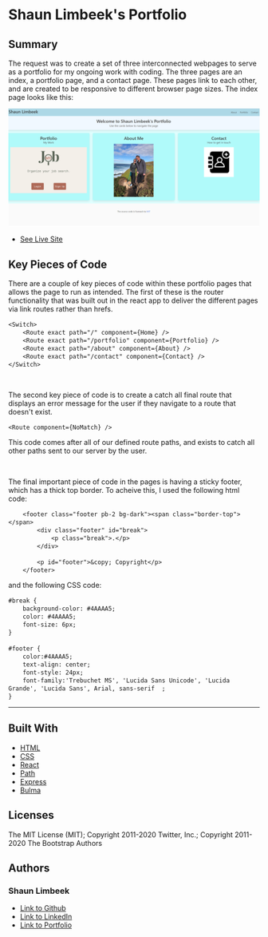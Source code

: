 # Shaun Limbeek's Portfolio

## Summary

The request was to create a set of three interconnected webpages to serve as a portfolio for my ongoing work with coding.  The three pages are an index, a portfolio page, and a contact page.  These pages link to each other, and are created to be responsive to different browser page sizes. The index page looks like this:

![Picture of Website](./portfolioapp/public/assets/pic-of-site.png)

* [See Live Site](#)

## Key Pieces of Code

There are a couple of key pieces of code within these portfolio pages that allows the page to run as intended. The first of these is the router functionality that was built out in the react app to deliver the different pages via link routes rather than hrefs.

```
<Switch>
    <Route exact path="/" component={Home} />
    <Route exact path="/portfolio" component={Portfolio} />
    <Route exact path="/about" component={About} />
    <Route exact path="/contact" component={Contact} />
</Switch>
```
<br>

The second key piece of code is to create a catch all final route that displays an error message for the user if they navigate to a route that doesn't exist.

```
<Route component={NoMatch} />
```

This code comes after all of our defined route paths, and exists to catch all other paths sent to our server by the user.

<br> 

The final important piece of code in the pages is having a sticky footer, which has a thick top border. To acheive this, I used the following html code:

```
    <footer class="footer pb-2 bg-dark"><span class="border-top"></span>
        <div class="footer" id="break">
            <p class="break">.</p>
        </div>
        
        <p id="footer">&copy; Copyright</p>
    </footer>
```

and the following CSS code:

```
#break {
    background-color: #4AAAA5;
    color: #4AAAA5;
    font-size: 6px;
}

#footer {
    color:#4AAAA5;
    text-align: center;
    font-style: 24px;
    font-family:'Trebuchet MS', 'Lucida Sans Unicode', 'Lucida Grande', 'Lucida Sans', Arial, sans-serif  ;
}
```


<hr>

## Built With

* [HTML](https://developer.mozilla.org/en-US/docs/Web/HTML)
* [CSS](https://developer.mozilla.org/en-US/docs/Web/CSS)
* [React](https://reactjs.org/)
* [Path](https://www.npmjs.com/package/path)
* [Express](https://www.npmjs.com/package/express)
* [Bulma](https://bulma.io/)

## Licenses

 
The MIT License (MIT); Copyright 2011-2020 Twitter, Inc.; Copyright 2011-2020 The Bootstrap Authors

## Authors

### **Shaun Limbeek** 

- [Link to Github](https://github.com/slimbeek6/)
- [Link to LinkedIn](https://www.linkedin.com/in/shaun-limbeek/)
- [Link to Portfolio](#)

